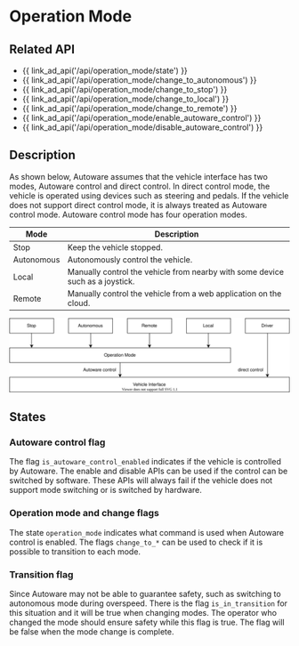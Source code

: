 # Operation Mode

## Related API

- {{ link_ad_api('/api/operation_mode/state') }}
- {{ link_ad_api('/api/operation_mode/change_to_autonomous') }}
- {{ link_ad_api('/api/operation_mode/change_to_stop') }}
- {{ link_ad_api('/api/operation_mode/change_to_local') }}
- {{ link_ad_api('/api/operation_mode/change_to_remote') }}
- {{ link_ad_api('/api/operation_mode/enable_autoware_control') }}
- {{ link_ad_api('/api/operation_mode/disable_autoware_control') }}

## Description

As shown below, Autoware assumes that the vehicle interface has two modes, Autoware control and direct control.
In direct control mode, the vehicle is operated using devices such as steering and pedals.
If the vehicle does not support direct control mode, it is always treated as Autoware control mode.
Autoware control mode has four operation modes.

| Mode       | Description                                                                   |
| ---------- | ----------------------------------------------------------------------------- |
| Stop       | Keep the vehicle stopped.                                                     |
| Autonomous | Autonomously control the vehicle.                                             |
| Local      | Manually control the vehicle from nearby with some device such as a joystick. |
| Remote     | Manually control the vehicle from a web application on the cloud.             |

![operation-mode-architecture](./operation_mode/architecture.drawio.svg)

## States

### Autoware control flag

The flag `is_autoware_control_enabled` indicates if the vehicle is controlled by Autoware.
The enable and disable APIs can be used if the control can be switched by software.
These APIs will always fail if the vehicle does not support mode switching or is switched by hardware.

### Operation mode and change flags

The state `operation_mode` indicates what command is used when Autoware control is enabled.
The flags `change_to_*` can be used to check if it is possible to transition to each mode.

### Transition flag

Since Autoware may not be able to guarantee safety, such as switching to autonomous mode during overspeed.
There is the flag `is_in_transition` for this situation and it will be true when changing modes.
The operator who changed the mode should ensure safety while this flag is true. The flag will be false when the mode change is complete.
